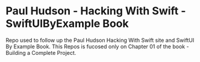 # Paul Hudson - Hacking With Swift - SwiftUIByExample Book
Repo used to follow up the Paul Hudson Hacking With Swift site and SwiftUI By Example Book.
This Repos is fucosed only on Chapter 01 of the book - Building a Complete Project.
